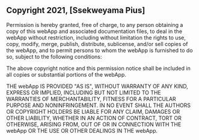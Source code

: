 ## Copyright 2021, [Ssekweyama Pius]

Permission is hereby granted, free of charge, to any person obtaining a copy of this webApp and associated documentation files, to deal in the webApp without restriction, including without limitation the rights to use, copy, modify, merge, publish, distribute, sublicense, and/or sell copies of the webApp, and to permit persons to whom the webApp is furnished to do so, subject to the following conditions:

The above copyright notice and this permission notice shall be included in all copies or substantial portions of the webApp.

THE webApp IS PROVIDED "AS IS", WITHOUT WARRANTY OF ANY KIND, EXPRESS OR IMPLIED, INCLUDING BUT NOT LIMITED TO THE WARRANTIES OF MERCHANTABILITY, FITNESS FOR A PARTICULAR PURPOSE AND NONINFRINGEMENT. IN NO EVENT SHALL THE AUTHORS OR COPYRIGHT HOLDERS BE LIABLE FOR ANY CLAIM, DAMAGES OR OTHER LIABILITY, WHETHER IN AN ACTION OF CONTRACT, TORT OR OTHERWISE, ARISING FROM, OUT OF OR IN CONNECTION WITH THE webApp OR THE USE OR OTHER DEALINGS IN THE webApp.
